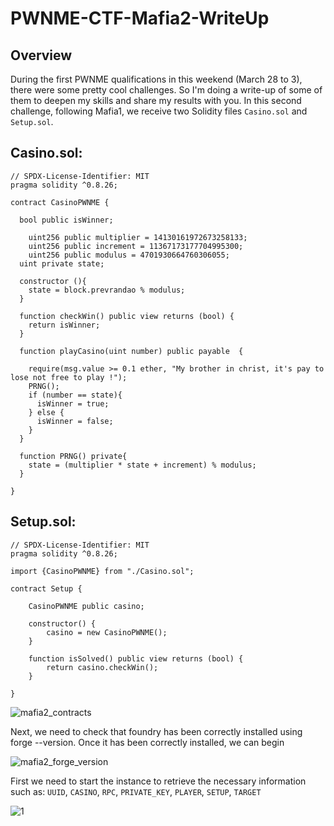 # PWNME-CTF-Mafia2-WriteUp

## Overview
During the first PWNME qualifications in this weekend (March 28 to 3), there were some pretty cool challenges. So I'm doing a write-up of some of them to deepen my skills and share my results with you.
In this second challenge, following Mafia1, we receive two Solidity files `Casino.sol` and `Setup.sol`.

## Casino.sol:

    // SPDX-License-Identifier: MIT
    pragma solidity ^0.8.26;

    contract CasinoPWNME {
    
      bool public isWinner;
    
    	uint256 public multiplier = 14130161972673258133;
    	uint256 public increment = 11367173177704995300;
    	uint256 public modulus = 4701930664760306055;
      uint private state;
    
      constructor (){
        state = block.prevrandao % modulus;
      }
    
      function checkWin() public view returns (bool) {
        return isWinner;
      }
    
      function playCasino(uint number) public payable  {
    
        require(msg.value >= 0.1 ether, "My brother in christ, it's pay to lose not free to play !");
        PRNG();
        if (number == state){
          isWinner = true;
        } else {
          isWinner = false;
        }
      }
      
      function PRNG() private{
        state = (multiplier * state + increment) % modulus;
      }
    
    }
  
## Setup.sol:

    // SPDX-License-Identifier: MIT
    pragma solidity ^0.8.26;
    
    import {CasinoPWNME} from "./Casino.sol";
    
    contract Setup {
    
        CasinoPWNME public casino;
    
        constructor() {
            casino = new CasinoPWNME();
        }
    
        function isSolved() public view returns (bool) {
            return casino.checkWin();
        }
        
    }


![mafia2_contracts](https://github.com/user-attachments/assets/43293360-aa2d-43d3-b843-f10956e62b85)

Next, we need to check that foundry has been correctly installed using forge --version. Once it has been correctly installed, we can begin

![mafia2_forge_version](https://github.com/user-attachments/assets/76eb0579-ea1a-46d2-9fc7-41b086cd310b)

First we need to start the instance to retrieve the necessary information such as: `UUID`, `CASINO`, `RPC`, `PRIVATE_KEY`, `PLAYER`, `SETUP`, `TARGET`

![1](https://github.com/user-attachments/assets/ea52c8d8-1a3a-485d-883c-94a95254242b)



